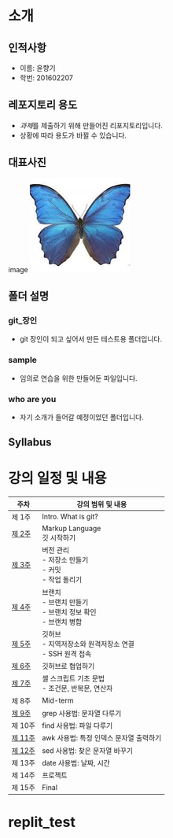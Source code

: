 # 소개

## 인적사항
- 이름: 윤향기
- 학번: 201602207

## 레포지토리 용도

- *과제*를 제출하기 위해 만들어진 리포지토리입니다.
- 상황에 따라 용도가 바뀔 수 있습니다.

## 대표사진

image
![image](다운로드.jpg)

## 폴더 설명

### git_장인

- git 장인이 되고 싶어서 만든 테스트용 폴더입니다.

### sample

- 임의로 연습을 위한 만들어둔 파일입니다.

### who are you

- 자기 소개가 들어갈 예정이었던 폴더입니다.

## Syllabus

# 강의 일정 및 내용

| 주차  | 강의 범위 및 내용                                         |
|-------|------------------------------------------------------------|
| 제 1주 | Intro. What is git?                                        |
| [제 2주](w2.md) | Markup Language<br>깃 시작하기                              |
| [제 3주](w3.md) | 버전 관리<br>- 저장소 만들기<br>- 커밋<br>- 작업 돌리기      |
| [제 4주](w4.md) | 브랜치<br>- 브랜치 만들기<br>- 브랜치 정보 확인<br>- 브랜치 병합 |
| [제 5주](w5.md) | 깃허브<br>- 지역저장소와 원격저장소 연결<br>- SSH 원격 접속  |
| [제 6주](w6.md) | 깃허브로 협업하기                                           |
| [제 7주](w7.md) | 셸 스크립트 기초 문법<br>- 조건문, 반복문, 연산자            |
| 제 8주 | Mid-term                                                   |
| [제 9주](w9.md) | grep 사용법: 문자열 다루기                                  |
| 제 10주 | find 사용법: 파일 다루기                                    |
| [제 11주](w11.md) | awk 사용법: 특정 인덱스 문자열 출력하기                      |
| [제 12주](w12.md) | sed 사용법: 찾은 문자열 바꾸기                              |
| 제 13주 | date 사용법: 날짜, 시간                                    |
| 제 14주 | 프로젝트                                                   |
| 제 15주 | Final                                                     |
# replit_test
